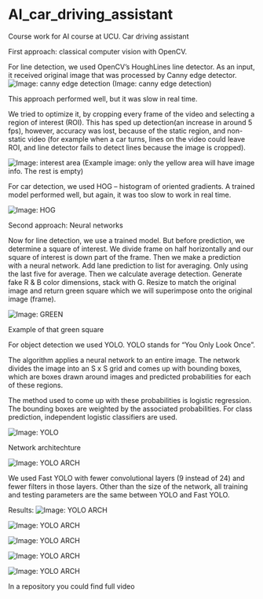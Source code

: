 # AI_car_driving_assistant
Course work for AI course at UCU. Car driving assistant


First approach: classical computer vision with OpenCV.

For line detection, we used OpenCV’s HoughLines line detector. As an input, it received original image that was processed by Canny edge detector. 
![Image: canny edge detection](https://github.com/VictorYezhov/AI_car_driving_assistant/blob/master/img/edges.png)
(Image: canny edge detection)

This approach performed well, but it was slow in real time.

We tried to optimize it, by cropping every frame of the video and selecting a region of interest (ROI). This has sped up detection(an increase in around 5 fps), however, accuracy was lost, because of the static region, and non-static video (for example when a car turns, lines on the video could leave ROI, and line detector fails to detect lines because the image is cropped).

![Image: interest area ](https://github.com/VictorYezhov/AI_car_driving_assistant/blob/master/img/info_field.png)
(Example image: only the yellow area will have image info. The rest is empty)

For car detection, we used HOG – histogram of oriented gradients. A trained model performed well, but again, it was too slow to work in real time.

![Image: HOG](https://github.com/VictorYezhov/AI_car_driving_assistant/blob/master/img/hog.png)

Second approach: Neural networks 

Now for line detection, we use a trained model. But before prediction, we determine a square of interest. We divide frame on half horizontally and our square of interest is down part of the frame. 
Then we make a prediction with a neural network. Add lane prediction to list for averaging. Only using the last five for average. Then we calculate average detection. Generate fake R & B color dimensions, stack with G.
Resize to match the original image and return green square which we will superimpose onto the original image (frame).

![Image: GREEN ](https://github.com/VictorYezhov/AI_car_driving_assistant/blob/master/img/green_area.png)

Example of that green square




For object detection we used YOLO. YOLO stands for “You Only Look Once”.

The algorithm applies a neural network to an entire image. The network divides the image into an S x S grid and comes up with bounding boxes, which are boxes drawn around images and predicted probabilities for each of these regions.

The method used to come up with these probabilities is logistic regression. The bounding boxes are weighted by the associated probabilities. For class prediction, independent logistic classifiers are used.

![Image: YOLO ](https://github.com/VictorYezhov/AI_car_driving_assistant/blob/master/img/YOLO.png)

Network architechture

![Image: YOLO ARCH ](https://github.com/VictorYezhov/AI_car_driving_assistant/blob/master/img/YOLO_ARCHITECHTURE.png)

We used Fast YOLO with fewer convolutional layers (9 instead of 24) and fewer filters in those layers. Other than the size of the network, all training and testing parameters are the same between YOLO and Fast YOLO.


Results:
![Image: YOLO ARCH ](https://github.com/VictorYezhov/AI_car_driving_assistant/blob/master/result_img/first.png)

![Image: YOLO ARCH ](https://github.com/VictorYezhov/AI_car_driving_assistant/blob/master/result_img/second.png)

![Image: YOLO ARCH ](https://github.com/VictorYezhov/AI_car_driving_assistant/blob/master/result_img/3.png)

![Image: YOLO ARCH ](https://github.com/VictorYezhov/AI_car_driving_assistant/blob/master/result_img/4.png)

![Image: YOLO ARCH ](https://github.com/VictorYezhov/AI_car_driving_assistant/blob/master/result_img/5.png)

In a repository you could find full video
